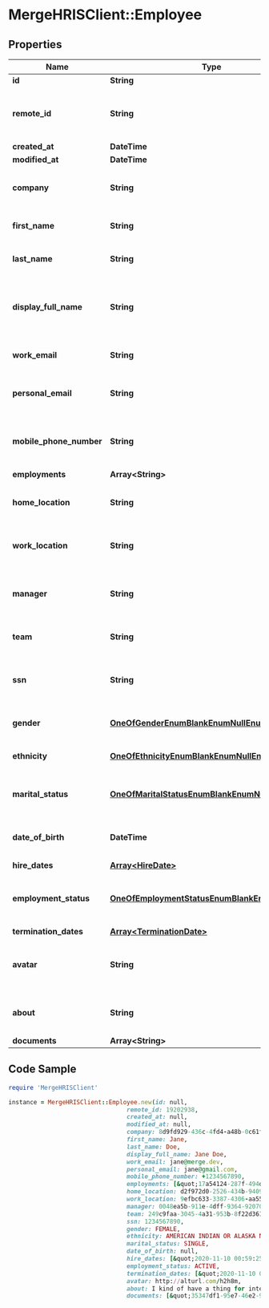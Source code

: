 # MergeHRISClient::Employee

## Properties

Name | Type | Description | Notes
------------ | ------------- | ------------- | -------------
**id** | **String** |  | [readonly] 
**remote_id** | **String** | The third-party API ID of the matching object. | [optional] 
**created_at** | **DateTime** |  | [readonly] 
**modified_at** | **DateTime** |  | [readonly] 
**company** | **String** | The ID of the Employee&#39;s company. | [optional] 
**first_name** | **String** | The employee&#39;s first name. | [optional] 
**last_name** | **String** | The employee&#39;s last name. | [optional] 
**display_full_name** | **String** | The employee&#39;s full name, to use for display purposes. | [optional] 
**work_email** | **String** | The employee&#39;s work email. | [optional] 
**personal_email** | **String** | The employee&#39;s personal email. | [optional] 
**mobile_phone_number** | **String** | The employee&#39;s mobile phone number. | [optional] 
**employments** | **Array&lt;String&gt;** |  | [readonly] 
**home_location** | **String** | The employee&#39;s home address. | [optional] 
**work_location** | **String** | The employee&#39;s work address. | [optional] 
**manager** | **String** | The employeee ID of the employee&#39;s manager. | [optional] 
**team** | **String** | The employee&#39;s team. | [optional] 
**ssn** | **String** | The employee&#39;s social security number. | [optional] 
**gender** | [**OneOfGenderEnumBlankEnumNullEnum**](OneOfGenderEnumBlankEnumNullEnum.md) | The employee&#39;s gender. | [optional] 
**ethnicity** | [**OneOfEthnicityEnumBlankEnumNullEnum**](OneOfEthnicityEnumBlankEnumNullEnum.md) | The employee&#39;s ethnicity. | [optional] 
**marital_status** | [**OneOfMaritalStatusEnumBlankEnumNullEnum**](OneOfMaritalStatusEnumBlankEnumNullEnum.md) | The employee&#39;s marital status. | [optional] 
**date_of_birth** | **DateTime** | The employee&#39;s date of birth. | [optional] 
**hire_dates** | [**Array&lt;HireDate&gt;**](HireDate.md) |  | [readonly] 
**employment_status** | [**OneOfEmploymentStatusEnumBlankEnumNullEnum**](OneOfEmploymentStatusEnumBlankEnumNullEnum.md) | The employment status of the employee. | [optional] 
**termination_dates** | [**Array&lt;TerminationDate&gt;**](TerminationDate.md) |  | [readonly] 
**avatar** | **String** | The URL of the employee&#39;s avatar image. | [optional] 
**about** | **String** | A description of the employee. | [optional] 
**documents** | **Array&lt;String&gt;** |  | [readonly] 

## Code Sample

```ruby
require 'MergeHRISClient'

instance = MergeHRISClient::Employee.new(id: null,
                                 remote_id: 19202938,
                                 created_at: null,
                                 modified_at: null,
                                 company: 8d9fd929-436c-4fd4-a48b-0c61f68d6178,
                                 first_name: Jane,
                                 last_name: Doe,
                                 display_full_name: Jane Doe,
                                 work_email: jane@merge.dev,
                                 personal_email: jane@gmail.com,
                                 mobile_phone_number: +1234567890,
                                 employments: [&quot;17a54124-287f-494d-965e-3c5b330c9a68&quot;],
                                 home_location: d2f972d0-2526-434b-9409-4c3b468e08f0,
                                 work_location: 9efbc633-3387-4306-aa55-e2c635e6bb4f,
                                 manager: 0048ea5b-911e-4dff-9364-92070dea62ff,
                                 team: 249c9faa-3045-4a31-953b-8f22d3613301,
                                 ssn: 1234567890,
                                 gender: FEMALE,
                                 ethnicity: AMERICAN INDIAN OR ALASKA NATIVE,
                                 marital_status: SINGLE,
                                 date_of_birth: null,
                                 hire_dates: [&quot;2020-11-10 00:59:25.309761+00:00&quot;],
                                 employment_status: ACTIVE,
                                 termination_dates: [&quot;2020-11-10 00:59:25.309761+00:00&quot;],
                                 avatar: http://alturl.com/h2h8m,
                                 about: I kind of have a thing for integrations!,
                                 documents: [&quot;35347df1-95e7-46e2-93cc-66f1191edca5&quot;])
```


